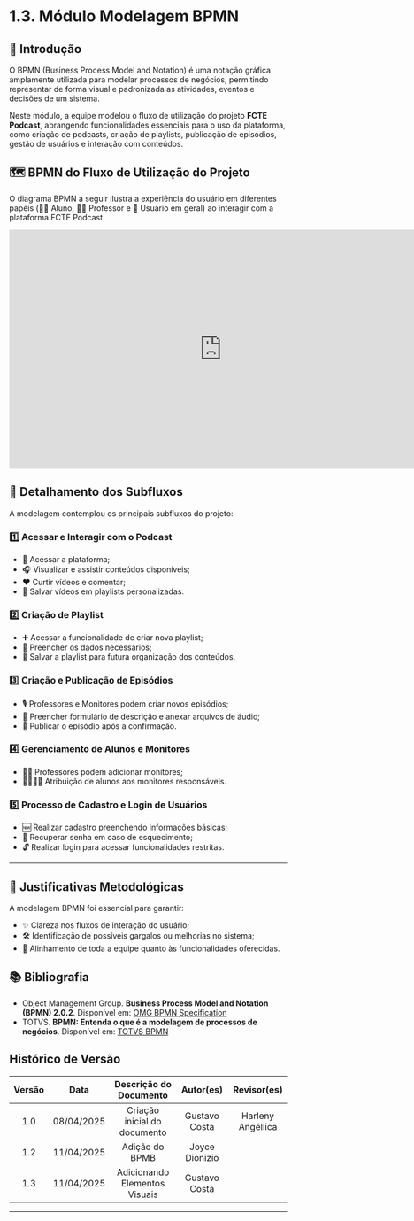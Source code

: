 
# 1.3. Módulo Modelagem BPMN

## 🧭 Introdução

O BPMN (Business Process Model and Notation) é uma notação gráfica amplamente utilizada para modelar processos de negócios, permitindo representar de forma visual e padronizada as atividades, eventos e decisões de um sistema.

Neste módulo, a equipe modelou o fluxo de utilização do projeto **FCTE Podcast**, abrangendo funcionalidades essenciais para o uso da plataforma, como criação de podcasts, criação de playlists, publicação de episódios, gestão de usuários e interação com conteúdos.

## 🗺️ BPMN do Fluxo de Utilização do Projeto

O diagrama BPMN a seguir ilustra a experiência do usuário em diferentes papéis (👨‍🎓 Aluno, 👩‍🏫 Professor e 👥 Usuário em geral) ao interagir com a plataforma FCTE Podcast.

<iframe width="768" height="432" src="https://miro.com/app/live-embed/uXjVIGNxyJY=/?moveToViewport=28535,8157,8229,8912&embedId=178048266230" frameborder="0" scrolling="no" allow="fullscreen; clipboard-read; clipboard-write" allowfullscreen></iframe>

## 🧩 Detalhamento dos Subfluxos

A modelagem contemplou os principais subfluxos do projeto:

### 1️⃣ Acessar e Interagir com o Podcast

- 🔎 Acessar a plataforma;  
- 🎧 Visualizar e assistir conteúdos disponíveis;  
- ❤️ Curtir vídeos e comentar;  
- 📁 Salvar vídeos em playlists personalizadas.

### 2️⃣ Criação de Playlist

- ➕ Acessar a funcionalidade de criar nova playlist;  
- 📝 Preencher os dados necessários;  
- 💾 Salvar a playlist para futura organização dos conteúdos.

### 3️⃣ Criação e Publicação de Episódios

- 🎙️ Professores e Monitores podem criar novos episódios;  
- 🧾 Preencher formulário de descrição e anexar arquivos de áudio;  
- 🚀 Publicar o episódio após a confirmação.

### 4️⃣ Gerenciamento de Alunos e Monitores

- 👩‍🏫 Professores podem adicionar monitores;  
- 👨‍👩‍👧‍👦 Atribuição de alunos aos monitores responsáveis.

### 5️⃣ Processo de Cadastro e Login de Usuários

- 🆕 Realizar cadastro preenchendo informações básicas;  
- 🔐 Recuperar senha em caso de esquecimento;  
- 🔓 Realizar login para acessar funcionalidades restritas.

---

## 🧠 Justificativas Metodológicas

A modelagem BPMN foi essencial para garantir:  
- ✨ Clareza nos fluxos de interação do usuário;  
- 🛠️ Identificação de possíveis gargalos ou melhorias no sistema;  
- 🤝 Alinhamento de toda a equipe quanto às funcionalidades oferecidas.

## 📚 Bibliografia

- Object Management Group. **Business Process Model and Notation (BPMN) 2.0.2**. Disponível em: [OMG BPMN Specification](https://www.omg.org/spec/BPMN/2.0.2/)  
- TOTVS. **BPMN: Entenda o que é a modelagem de processos de negócios**. Disponível em: [TOTVS BPMN](https://www.totvs.com/blog/gestao-industrial/bpmn/)

## Histórico de Versão

| Versão | Data       | Descrição do Documento         | Autor(es)        | Revisor(es)          |
|:------:|:----------:|:------------------------------:|:----------------:|:--------------------:|
| 1.0    | 08/04/2025 | Criação inicial do documento    | Gustavo Costa    | Harleny Angéllica    |
| 1.2    | 11/04/2025 | Adição do BPMB    | Joyce Dionizio    |    |
| 1.3    | 11/04/2025 | Adicionando Elementos Visuais   | Gustavo Costa   | |

---

